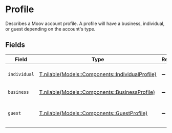 # Profile

Describes a Moov account profile. A profile will have a business, individual, or guest depending on the account's type.


## Fields

| Field                                                                                        | Type                                                                                         | Required                                                                                     | Description                                                                                  |
| -------------------------------------------------------------------------------------------- | -------------------------------------------------------------------------------------------- | -------------------------------------------------------------------------------------------- | -------------------------------------------------------------------------------------------- |
| `individual`                                                                                 | [T.nilable(Models::Components::IndividualProfile)](../../models/shared/individualprofile.md) | :heavy_minus_sign:                                                                           | Describes an individual.                                                                     |
| `business`                                                                                   | [T.nilable(Models::Components::BusinessProfile)](../../models/shared/businessprofile.md)     | :heavy_minus_sign:                                                                           | Describes a business.                                                                        |
| `guest`                                                                                      | [T.nilable(Models::Components::GuestProfile)](../../models/shared/guestprofile.md)           | :heavy_minus_sign:                                                                           | Describes a guest account profile.                                                           |